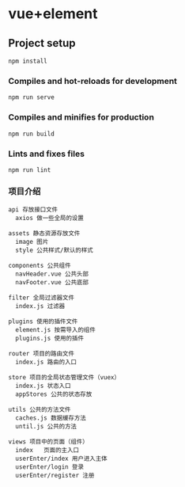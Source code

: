 # vue+element

## Project setup
```
npm install
```

### Compiles and hot-reloads for development
```
npm run serve
```

### Compiles and minifies for production
```
npm run build
```

### Lints and fixes files
```
npm run lint
```


### 项目介绍
```
api 存放接口文件
  axios 做一些全局的设置

assets 静态资源存放文件
  image 图片
  style 公共样式/默认的样式

components 公共组件
  navHeader.vue 公共头部
  navFooter.vue 公共底部

filter 全局过滤器文件
  index.js 过滤器

plugins 使用的插件文件
  element.js 按需导入的组件
  plugins.js 使用的插件

router 项目的路由文件
  index.js 路由的入口

store 项目的全局状态管理文件（vuex）
  index.js 状态入口  
  appStores 公共的状态存放

utils 公共的方法文件
  caches.js 数据缓存方法
  until.js 公共的方法

views 项目中的页面（组件）
  index   页面的主入口
  userEnter/index 用户进入主体
  userEnter/login 登录
  userEnter/register 注册


  
```




